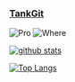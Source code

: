 ### [TankGit](https://github.com/tankgit)

![Pro](https://img.shields.io/badge/PRO-ML%20&%20CV-red)
![Where](https://img.shields.io/badge/LOC-Australia-yellow)

[![github stats](https://github-readme-stats.vercel.app/api?username=tankgit&show_icons=true&hide_title=true&icon_color=119933&title_color=119933)](https://github.com/tankgit)

[![Top Langs](https://github-readme-stats.vercel.app/api/top-langs/?username=tankgit&hide_langs_below=1)](https://github.com/tankgit?tab=repositories)
